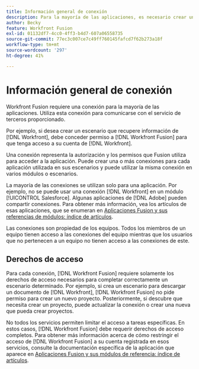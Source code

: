 ```yaml
---
title: Información general de conexión
description: Para la mayoría de las aplicaciones, es necesario crear una conexión, a través de la cual  [!DNL Adobe Workfront Fusion]  pueda comunicarse con el servicio de terceros dado de acuerdo con la configuración de un escenario concreto.
author: Becky
feature: Workfront Fusion
exl-id: 01132df7-4cc0-4ff3-b4d7-607a06558735
source-git-commit: 77ec3c007ce7c49ff760145fafcd7f62b273a18f
workflow-type: tm+mt
source-wordcount: '297'
ht-degree: 41%

---
```


# Información general de conexión

Workfront Fusion requiere una conexión para la mayoría de las aplicaciones.  Utiliza esta conexión para comunicarse con el servicio de terceros proporcionado.

Por ejemplo, si desea crear un escenario que recupere información de [!DNL Workfront], debe conceder permiso a [!DNL Workfront Fusion] para que tenga acceso a su cuenta de [!DNL Workfront].

Una conexión representa la autorización y los permisos que Fusion utiliza para acceder a la aplicación. Puede crear una o más conexiones para cada aplicación utilizada en sus escenarios y puede utilizar la misma conexión en varios módulos o escenarios.

La mayoría de las conexiones se utilizan solo para una aplicación. Por ejemplo, no se puede usar una conexión [!DNL Workfront] en un módulo [!UICONTROL Salesforce]. Algunas aplicaciones de [!DNL Adobe] pueden compartir conexiones. Para obtener más información, vea los artículos de esas aplicaciones, que se enumeran en [Aplicaciones Fusion y sus referencias de módulos: índice de artículos](/help/workfront-fusion/references/apps-and-modules/apps-and-modules-toc.md).

Las conexiones son propiedad de los equipos. Todos los miembros de un equipo tienen acceso a las conexiones del equipo mientras que los usuarios que no pertenecen a un equipo no tienen acceso a las conexiones de este.

## Derechos de acceso

Para cada conexión, [!DNL Workfront Fusion] requiere solamente los derechos de acceso necesarios para completar correctamente un escenario determinado. Por ejemplo, si crea un escenario para descargar un documento de [!DNL Workfront], [!DNL Workfront Fusion] no pide permiso para crear un nuevo proyecto. Posteriormente, si descubre que necesita crear un proyecto, puede actualizar la conexión o crear una nueva que pueda crear proyectos.

No todos los servicios permiten limitar el acceso a tareas específicas. En estos casos, [!DNL Workfront Fusion] debe requerir derechos de acceso completos. Para obtener más información acerca de cómo restringir el acceso de [!DNL Workfront Fusion] a su cuenta registrada en esos servicios, consulte la documentación específica de la aplicación que aparece en [Aplicaciones Fusion y sus módulos de referencia: índice de artículos](/help/workfront-fusion/references/apps-and-modules/apps-and-modules-toc.md).
